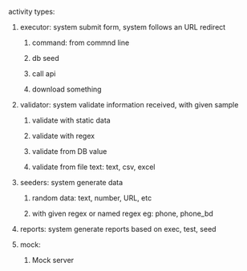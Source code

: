 activity types:

1. executor: system submit form, system follows an URL redirect
   
   1. command: from commnd line
   
   2. db seed
   
   3. call api
   
   4. download something

2. validator: system validate information received, with given sample
   
   1. validate with static data
   
   2. validate with regex
   
   3. validate from DB value
   
   4. validate from file text: text, csv, excel

3. seeders: system generate data 
   
   1. random data: text, number, URL, etc
   
   2. with given regex or named regex eg: phone, phone_bd

4. reports: system generate reports based on exec, test, seed

5. mock:
   
   1. Mock server
